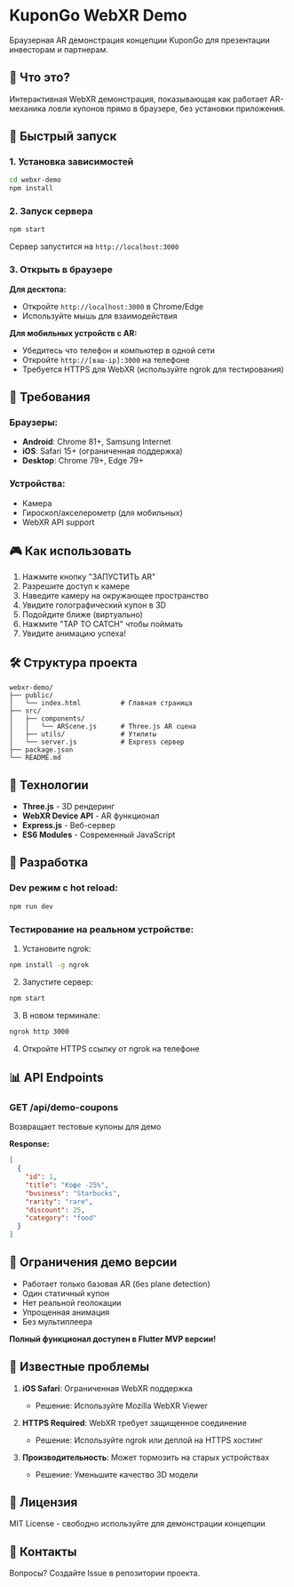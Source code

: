 # KuponGo WebXR Demo

Браузерная AR демонстрация концепции KuponGo для презентации инвесторам и партнерам.

## 🎯 Что это?

Интерактивная WebXR демонстрация, показывающая как работает AR-механика ловли купонов прямо в браузере, без установки приложения.

## 🚀 Быстрый запуск

### 1. Установка зависимостей

```bash
cd webxr-demo
npm install
```

### 2. Запуск сервера

```bash
npm start
```

Сервер запустится на `http://localhost:3000`

### 3. Открыть в браузере

**Для десктопа:**
- Откройте `http://localhost:3000` в Chrome/Edge
- Используйте мышь для взаимодействия

**Для мобильных устройств с AR:**
- Убедитесь что телефон и компьютер в одной сети
- Откройте `http://[ваш-ip]:3000` на телефоне
- Требуется HTTPS для WebXR (используйте ngrok для тестирования)

## 📱 Требования

### Браузеры:
- **Android**: Chrome 81+, Samsung Internet
- **iOS**: Safari 15+ (ограниченная поддержка)
- **Desktop**: Chrome 79+, Edge 79+

### Устройства:
- Камера
- Гироскоп/акселерометр (для мобильных)
- WebXR API support

## 🎮 Как использовать

1. Нажмите кнопку "ЗАПУСТИТЬ AR"
2. Разрешите доступ к камере
3. Наведите камеру на окружающее пространство
4. Увидите голографический купон в 3D
5. Подойдите ближе (виртуально)
6. Нажмите "TAP TO CATCH" чтобы поймать
7. Увидите анимацию успеха!

## 🛠️ Структура проекта

```
webxr-demo/
├── public/
│   └── index.html          # Главная страница
├── src/
│   ├── components/
│   │   └── ARScene.js      # Three.js AR сцена
│   ├── utils/              # Утилиты
│   └── server.js           # Express сервер
├── package.json
└── README.md
```

## 🎨 Технологии

- **Three.js** - 3D рендеринг
- **WebXR Device API** - AR функционал
- **Express.js** - Веб-сервер
- **ES6 Modules** - Современный JavaScript

## 🔧 Разработка

### Dev режим с hot reload:

```bash
npm run dev
```

### Тестирование на реальном устройстве:

1. Установите ngrok:
```bash
npm install -g ngrok
```

2. Запустите сервер:
```bash
npm start
```

3. В новом терминале:
```bash
ngrok http 3000
```

4. Откройте HTTPS ссылку от ngrok на телефоне

## 📊 API Endpoints

### GET /api/demo-coupons
Возвращает тестовые купоны для демо

**Response:**
```json
[
  {
    "id": 1,
    "title": "Кофе -25%",
    "business": "Starbucks",
    "rarity": "rare",
    "discount": 25,
    "category": "food"
  }
]
```

## 🎯 Ограничения демо версии

- Работает только базовая AR (без plane detection)
- Один статичный купон
- Нет реальной геолокации
- Упрощенная анимация
- Без мультиплеера

**Полный функционал доступен в Flutter MVP версии!**

## 🐛 Известные проблемы

1. **iOS Safari**: Ограниченная WebXR поддержка
   - Решение: Используйте Mozilla WebXR Viewer

2. **HTTPS Required**: WebXR требует защищенное соединение
   - Решение: Используйте ngrok или деплой на HTTPS хостинг

3. **Производительность**: Может тормозить на старых устройствах
   - Решение: Уменьшите качество 3D модели

## 📝 Лицензия

MIT License - свободно используйте для демонстрации концепции

## 🤝 Контакты

Вопросы? Создайте Issue в репозитории проекта.
